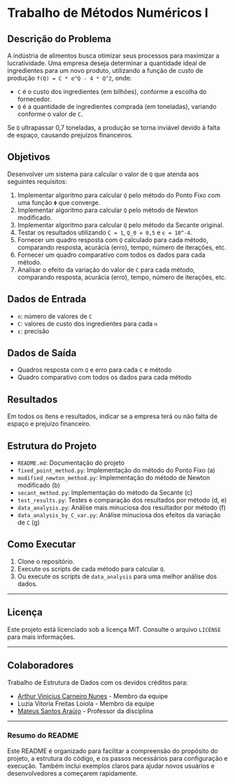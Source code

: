 # Trabalho de Métodos Numéricos I

## Descrição do Problema
A indústria de alimentos busca otimizar seus processos para maximizar a lucratividade. Uma empresa deseja determinar a quantidade ideal de ingredientes para um novo produto, utilizando a função de custo de produção `f(Q) = C * e^Q - 4 * Q^2`, onde:
- `C` é o custo dos ingredientes (em bilhões), conforme a escolha do fornecedor.
- `Q` é a quantidade de ingredientes comprada (em toneladas), variando conforme o valor de `C`.

Se `Q` ultrapassar 0,7 toneladas, a produção se torna inviável devido à falta de espaço, causando prejuízos financeiros.

## Objetivos
Desenvolver um sistema para calcular o valor de `Q` que atenda aos seguintes requisitos:
1. Implementar algoritmo para calcular `Q` pelo método do Ponto Fixo com uma função `Φ` que converge.
2. Implementar algoritmo para calcular `Q` pelo método de Newton modificado.
3. Implementar algoritmo para calcular `Q` pelo método da Secante original.
4. Testar os resultados utilizando `C = 1`, `Q_0 = 0,5` e `ε = 10^-4`.
5. Fornecer um quadro resposta com `Q` calculado para cada método, comparando resposta, acurácia (erro), tempo, número de iterações, etc.
6. Fornecer um quadro comparativo com todos os dados para cada método.
7. Analisar o efeito da variação do valor de `C` para cada método, comparando resposta, acurácia (erro), tempo, número de iterações, etc.

## Dados de Entrada
- `n`: número de valores de `C`
- `C`: valores de custo dos ingredientes para cada `n`
- `ε`: precisão

## Dados de Saída
- Quadros resposta com `Q` e erro para cada `C` e método
- Quadro comparativo com todos os dados para cada método

## Resultados
Em todos os itens e resultados, indicar se a empresa terá ou não falta de espaço e prejuízo financeiro.

## Estrutura do Projeto
- `README.md`: Documentação do projeto
- `fixed_point_method.py`: Implementação do método do Ponto Fixo (a)
- `modified_newton_method.py`: Implementação do método de Newton modificado (b)
- `secant_method.py`: Implementação do método da Secante (c)
- `test_results.py`: Testes e comparação dos resultados por método (d, e)
- `data_analysis.py`: Análise mais minuciosa dos resultador por método (f)
- `data_analysis_by_C_var.py`: Análise minuciosa dos efeitos da variação de `C` (g)

## Como Executar
1. Clone o repositório.
2. Execute os scripts de cada método para calcular `Q`.
3. Ou execute os scripts de `data_analysis` para uma melhor análise dos dados.  
---

## **Licença**
Este projeto está licenciado sob a licença MIT. Consulte o arquivo `LICENSE` para mais informações.

---

## **Colaboradores**
Trabalho de Estrutura de Dados com os devidos créditos para:
- [Arthur Vinicius Carneiro Nunes](https://github.com/ApenasUmSonhador) - Membro da equipe
- Luzia Vitoria Freitas Loiola - Membro da equipe
- [Mateus Santos Araújo](https://github.com/Matheus-Santos-Araujo) - Professor da disciplina


---

### **Resumo do README**
Este README é organizado para facilitar a compreensão do propósito do projeto, a estrutura do código, e os passos necessários para configuração e execução. Também inclui exemplos claros para ajudar novos usuários e desenvolvedores a começarem rapidamente.
